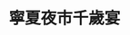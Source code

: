 ---
title: "寧夏夜市千歲宴"
description: "寧夏夜市千歲宴"
layout: shop
keywords:
  - 美食競賽
  - 台灣美食
  - 美食精選
datePublished: "2025-06-30"
dateModified: "2025-07-06"
city: "台北市"
district: "大同區"
address: "台北市大同區寧夏路58號2樓"
phone: "0987456794"
geo: "25.05667749721933, 121.51536314738564"
google_map: "https://maps.app.goo.gl/5piZfcfCfs4tdboNA"
footinder: "https://footinder.com.tw/%e5%8f%b0%e5%8c%97%e5%b8%82%e5%a4%a7%e5%90%8c%e5%8d%80/35031/"
official: ""
award:
  - name: "500盤"
    year: "2024"
    entries:
      - dishes:
          - "滷肉飯、臭豆腐、香腸、雞捲"

---